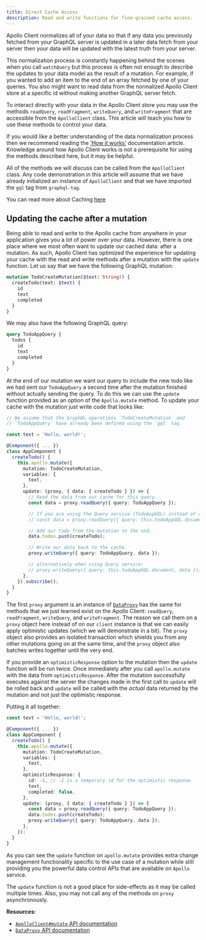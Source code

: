 ```yaml
---
title: Direct Cache Access
description: Read and write functions for fine-grained cache access.
---
```


Apollo Client normalizes all of your data so that if any data you previously fetched from your GraphQL server is updated in a later data fetch from your server then your data will be updated with the latest truth from your server.

This normalization process is constantly happening behind the scenes when you call `watchQuery` but this process is often not enough to describe the updates to your data model as the result of a mutation. For example, if you wanted to add an item to the end of an array fetched by one of your queries. You also might want to read data from the normalized Apollo Client store at a specific id without making another GraphQL server fetch.

To interact directly with your data in the Apollo Client store you may use the methods `readQuery`, `readFragment`, `writeQuery`, and `writeFragment` that are accessible from the `ApolloClient` class. This article will teach you how to use these methods to control your data.

If you would like a better understanding of the data normalization process then we recommend reading the ['How it works'](../basics/caching.md#direct-cache-access) documentation article. Knowledge around how Apollo Client works is not a prerequisite for using the methods described here, but it may be helpful.

All of the methods we will discuss can be called from the `ApolloClient` class. Any code demonstration in this article will assume that we have already initialized an instance of `ApolloClient` and that we have imported the `gql` tag from `graphql-tag`.

You can read more about Caching [here](../basics/caching.md)

## Updating the cache after a mutation

Being able to read and write to the Apollo cache from anywhere in your application gives you a lot of power over your data. However, there is one place where we most often want to update our cached data: after a mutation. As such, Apollo Client has optimized the experience for updating your cache with the read and write methods after a mutation with the `update` function. Let us say that we have the following GraphQL mutation:

```graphql
mutation TodoCreateMutation($text: String!) {
  createTodo(text: $text) {
    id
    text
    completed
  }
}
```

We may also have the following GraphQL query:

```graphql
query TodoAppQuery {
  todos {
    id
    text
    completed
  }
}
```

At the end of our mutation we want our query to include the new todo like we had sent our `TodoAppQuery` a second time after the mutation finished without actually sending the query. To do this we can use the `update` function provided as an option of the `Apollo.mutate` method. To update your cache with the mutation just write code that looks like:

```ts
// We assume that the GraphQL operations `TodoCreateMutation` and
// `TodoAppQuery` have already been defined using the `gql` tag.

const text = 'Hello, world!';

@Component({ ... })
class AppComponent {
  createTodo() {
    this.apollo.mutate({
      mutation: TodoCreateMutation,
      variables: {
        text,
      },
      update: (proxy, { data: { createTodo } }) => {
        // Read the data from our cache for this query.
        const data = proxy.readQuery({ query: TodoAppQuery });

        // If you are using the Query service (TodoAppGQL) instead of defining your GQL as a constant, you can reference the query as:
        // const data = proxy.readQuery({ query: this.todoAppGQL.document });

        // Add our todo from the mutation to the end.
        data.todos.push(createTodo);

        // Write our data back to the cache.
        proxy.writeQuery({ query: TodoAppQuery, data });

        // alternatively when using Query service:
        // proxy.writeQuery({ query: this.todoAppGQL.document, data });
      },
    }).subscribe();
  }
}
```

The first `proxy` argument is an instance of [`DataProxy`](https://www.apollographql.com/docs/react/api/apollo-client/#ApolloClient.mutate) has the same for methods that we just learned exist on the Apollo Client: `readQuery`, `readFragment`, `writeQuery`, and `writeFragment`. The reason we call them on a `proxy` object here instead of on our `client` instance is that we can easily apply optimistic updates (which we will demonstrate in a bit). The `proxy` object also provides an isolated transaction which shields you from any other mutations going on at the same time, and the `proxy` object also batches writes together until the very end.

If you provide an `optimisticResponse` option to the mutation then the `update` function will be run twice. Once immediately after you call `apollo.mutate` with the data from `optimisticResponse`. After the mutation successfully executes against the server the changes made in the first call to `update` will be rolled back and `update` will be called with the *actual* data returned by the mutation and not just the optimistic response.

Putting it all together:

```ts
const text = 'Hello, world!';

@Component({ ... })
class AppComponent {
  createTodo() {
    this.apollo.mutate({
      mutation: TodoCreateMutation,
      variables: {
        text,
      },
      optimisticResponse: {
        id: -1, // -1 is a temporary id for the optimistic response.
        text,
        completed: false,
      },
      update: (proxy, { data: { createTodo } }) => {
        const data = proxy.readQuery({ query: TodoAppQuery });
        data.todos.push(createTodo);
        proxy.writeQuery({ query: TodoAppQuery, data });
      },
    });
  }
}
```

As you can see the `update` function on `apollo.mutate` provides extra change management functionality specific to the use case of a mutation while still providing you the powerful data control APIs that are available on `Apollo` service.

The `update` function is not a good place for side-effects as it may be called multiple times. Also, you may not call any of the methods on `proxy` asynchronously.

**Resources:**

- [`ApolloClient#mutate` API documentation](https://www.apollographql.com/docs/react/api/apollo-client/#ApolloClient.mutate)
- [`DataProxy` API documentation](https://www.apollographql.com/docs/react/api/apollo-client/#ApolloClient.mutate)
